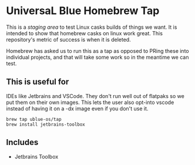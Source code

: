 # UniversaL Blue Homebrew Tap

This is a _staging area_ to test Linux casks builds of things we want. It is intended to show that homebrew casks on linux work great. This repository's metric of success is when it is deleted.

Homebrew has asked us to run this as a tap as opposed to PRing these into individual projects, and that will take some work so in the meantime we can test.

## This is useful for

IDEs like Jetbrains and VSCode. They don't run well out of flatpaks so we put them on their own images. This lets the user also opt-into vscode instead of having it on a -dx image even if you don't use it.

```shell
brew tap ublue-os/tap
brew install jetbrains-toolbox
```
## Includes

- Jetbrains Toolbox

